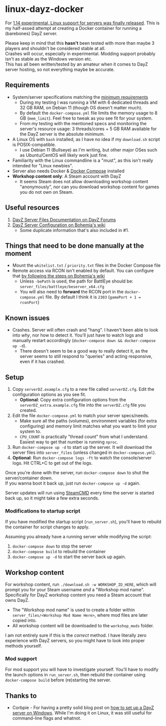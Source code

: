 # linux-dayz-docker
For [1.14 experimental, Linux support for servers was finally released](https://forums.dayz.com/topic/251335-experimental-update-114-changelog/?page=4&tab=comments#comment-2472603). This is my half-assed attempt at creating a Docker container for running a (barebones) DayZ server.

Please keep in mind that this **hasn't** been tested with more than maybe 3 players and shouldn't be considered stable at all.  
Crashes will occur, especially in experimental. Modding support probably isn't as stable as the Windows version etc.  
This has all been written/tested by an amateur when it comes to DayZ server hosting, so not everything maybe be accurate.

## Requirements
- System/server specifications matching the [minimum requirements](https://forums.dayz.com/topic/239635-dayz-server-files-documentation/?tab=comments#comment-2396573)
    - During my testing I was running a VM with 6 dedicated threads and 32 GB RAM, on Debian 11 (though OS doesn't matter much).
    - By default the `docker-compose.yml` file limits the memory usage to 8 GB (`mem_limit`). Feel free to tweak as you see fit for your system.
    - From my testing with the mentioned specs and monitoring the server's resource usage: 3 threads/cores + 5 GB RAM available for the DayZ server is the absolute minimum.
- A Linux OS with `bash` installed, as I have no idea if my `download.sh` script is POSIX-compatible.
    - I use Debian 11 (Bullseye) as I'm writing, but other major OSes such as Ubuntu/CentOS will likely work just fine.
- Familiarity with the Linux commandline is a "must", as this isn't really intended for "Linux newbies".
- Server also needs Docker & [Docker Compose](https://docs.docker.com/compose/) installed
- **Workshop content only**: A Steam account with DayZ
    - It seems Steam does not allow downloading workshop content "anonymously", nor can you download workshop content for games you do not own on Steam.

## Useful resources
1. [DayZ Server Files Documentation on DayZ Forums](https://forums.dayz.com/topic/239635-dayz-server-files-documentation/)
2. [DayZ Server Configuration on Bohemia's wiki](https://community.bistudio.com/wiki/DayZ:Server_Configuration)
    - Some duplicate information that's also included in #1.

## Things that need to be done manually at the moment
- Mount the `whitelist.txt` / `priority.txt` files in the Docker Compose file
- Remote access via RCON isn't enabled by default. You can configure that [by following the steps on Bohemia's wiki](https://community.bistudio.com/wiki/DayZ:Server_Configuration#BattlEye_Configuration)
    - Unless `-bePath` is used, the path for BattlEye should be: `server_files/battleye/beserver_x64.cfg`
    - You will also need to **forward** the RCON port in the `docker-compose.yml` file. By default I think it is `2303` (`gamePort + 1 = rconPort`)

## Known issues
- Crashes. Server will often crash and "hang". I haven't been able to look into _why_, nor how to detect it. You'll just have to watch logs and manually restart accordingly (`docker-compose down && docker-compose up -d`).
    - There doesn't seem to be a good way to really detect it, as the server seems to still respond to "queries" and acting responsive, even if it has crashed.

## Setup
1. Copy `serverDZ.example.cfg` to a new file called `serverDZ.cfg`. Edit the configuration options as you see fit.
    - **Optional**: Copy extra configuration options from the `serverDZ_extra.example.cfg` file into the `serverDZ.cfg` file you created.
2. Edit the file `docker-compose.yml` to match your server specs/needs.
    - Make sure all the paths (volumes), environment variables (for extra configuring) and memory limit matches what you want to limit your system to.
    - `CPU_COUNT` is practically "thread count" from what I understand. Easiest way to get that number is running `nproc`.
3. Run `docker-compose up -d` to start up the server. It will download the server files into `server_files` (unless changed in `docker-compose.yml`).
4. **Optional**: Run `docker-compose logs -ft` to watch the console/server logs. Hit CTRL+C to get out of the logs.

Once you're done with the server, run `docker-compose down` to shut the server/container down.  
If you wanna boot it back up, just run `docker-compose up -d` again.

Server updates will run using [SteamCMD](https://developer.valvesoftware.com/wiki/SteamCMD) every time the server is started back up, so it might take a few extra seconds.

### Modifications to startup script
If you have modified the startup script (`run_server.sh`), you'll have to rebuild the container for script changes to apply.

Assuming you already have a running server while modifying the script:
1. `docker-compose down` to stop the server
2. `docker-compose build` to rebuild the container
3. `docker-compose up -d` to start the server back up again.

## Workshop content
For workshop content, run `./download.sh -w WORKSHOP_ID_HERE`, which will prompt you for your Steam username _and_ a "Workshop mod name".  
Specifically for DayZ workshop content you need a Steam account that owns DayZ.

- The "Workshop mod name" is used to create a folder within `server_files/<Workshop Mod Name Here>`, where mod files are later copied into.
- All workshop content will be downloaded to the `workshop_mods` folder.

I am not entirely sure if this is the _correct_ method. I have literally zero experience with DayZ servers, so you might have to look into proper methods yourself.

### Mod support
For mod support you will have to investigate yourself. You'll have to modify the launch options in `run_server.sh`, then rebuild the container using `docker-compose build` before (re)starting the server.

## Thanks to

- Corbpie - For having a pretty solid blog post on [how to set up a DayZ server on Windows](https://write.corbpie.com/dayz-server-setup-and-install-on-windows-server-2019-with-steamcmd/). While I'm doing it on Linux, it was still useful for command-line flags and whatnot.

